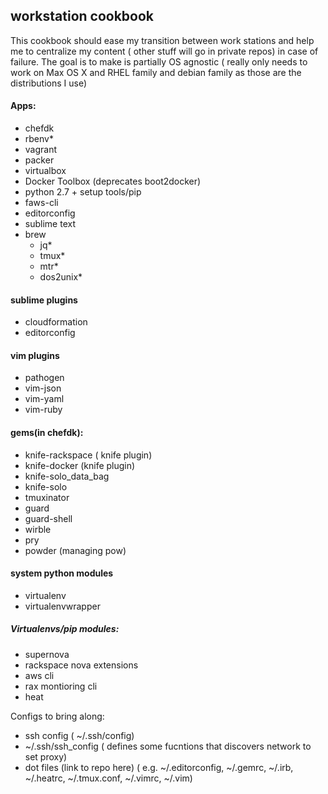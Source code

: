 ## workstation cookbook
This cookbook should ease my transition between work stations and help me to centralize my content ( other stuff will go in private repos) in case of failure.
The goal is to make is partially OS agnostic ( really only needs to work on Max OS X and  RHEL family and debian family as those are the distributions I use)

#### Apps:
- chefdk
- rbenv*
- vagrant
- packer
- virtualbox
- Docker Toolbox (deprecates boot2docker)
- python 2.7 + setup tools/pip
- faws-cli 
- editorconfig
- sublime text
- brew
  - jq*
  - tmux*
  - mtr*
  - dos2unix*

#### sublime plugins
- cloudformation
- editorconfig

#### vim plugins
- pathogen
- vim-json 
- vim-yaml
- vim-ruby

#### gems(in chefdk):
- knife-rackspace ( knife plugin)
- knife-docker (knife plugin)
- knife-solo_data_bag
- knife-solo
- tmuxinator
- guard
- guard-shell
- wirble
- pry
- powder (managing pow)

#### system python modules
- virtualenv
- virtualenvwrapper


##### Virtualenvs/pip modules:
- supernova
- rackspace nova extensions
- aws cli
- rax montioring cli
- heat




Configs to bring along:
- ssh config ( ~/.ssh/config)
- ~/.ssh/ssh_config ( defines some fucntions that discovers network  to set proxy)
- dot files (link to repo here) ( e.g. ~/.editorconfig, ~/.gemrc, ~/.irb, ~/.heatrc, ~/.tmux.conf, ~/.vimrc, ~/.vim)

